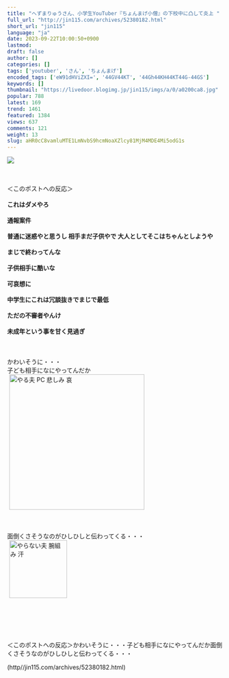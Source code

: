 ```yaml
---
title: "へずまりゅうさん、小学生YouTuber『ちょんまげ小僧』の下校中に凸して炎上 "
full_url: "http://jin115.com/archives/52380182.html"
short_url: "jin115"
language: "ja"
date: 2023-09-22T10:00:50+0900
lastmod: 
draft: false
author: []
categories: []
tags: ['youtuber', 'さん', 'ちょんまげ']
encoded_tags: ['eW91dHViZXI=', '44GV44KT', '44Gh44KH44KT44G-44GS']
keywords: []
thumbnail: "https://livedoor.blogimg.jp/jin115/imgs/a/0/a0200ca8.jpg"
popular: 788
latest: 169
trend: 1461
featured: 1384
views: 637
comments: 121
weight: 13
slug: aHR0cC8vamluMTE1LmNvbS9hcmNoaXZlcy81MjM4MDE4Mi5odG1s
---
```


![](https://livedoor.blogimg.jp/jin115/imgs/a/0/a0200ca8.jpg)

<div><a name='more'></a> <br> <br> ＜このポストへの反応＞<br> <br> <b>これはダメやろ</b><br> <br> <b>通報案件</b><br> <br> <b>普通に迷惑やと思うし 相手まだ子供やで 大人としてそこはちゃんとしようや</b><br> <br> <b>まじで終わってんな</b><br> <br> <b>子供相手に酷いな</b><br> <br> <b>可哀想に</b><br> <br> <b>中学生にこれは冗談抜きでまじで最低</b><br> <br> <b>ただの不審者やんけ</b><br> <br> <b>未成年という事を甘く見過ぎ</b><br> <br> <br> <br> かわいそうに・・・<br> 子ども相手になにやってんだか<br> <img src='https//livedoor.blogimg.jp/jin115/imgs/4/f/4ff8238c.gif' alt='やる夫 PC 悲しみ 哀' width='316' border='0' hspace='5' class='pict'><br> <br> <br> <br> 面倒くさそうなのがひしひしと伝わってくる・・・<br> <img src='https//livedoor.blogimg.jp/jin115/imgs/0/4/04ee80e6.gif' alt='やらない夫 腕組み 汗' width='135' border='0' hspace='5' class='pict'><br> <br> <br> <br> <br> <br> <p>＜このポストへの反応＞かわいそうに・・・子ども相手になにやってんだか面倒くさそうなのがひしひしと伝わってくる・・・</p></div>

(http//jin115.com/archives/52380182.html)
